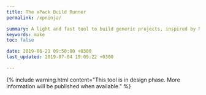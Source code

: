 ```yaml
---
title: The xPack Build Runner
permalink: /xpninja/

summary: A light and fast tool to build generic projects, inspired by Ninja Build but with the configuration files in JSON (in design phase).
keywords: make
toc: false

date: 2019-06-21 09:50:00 +0300
last_updated: 2019-07-04 19:09:22 +0300

---
```


{% include warning.html content="This tool is in design phase. More
information will be published when available." %}

